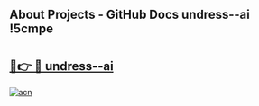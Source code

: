 ## About Projects - GitHub Docs undress--ai !5cmpe

# <h2><a href="https://andorid.site?title=undress--ai&ref=13PRO">🔗👉 🔴 undress--ai</a></h2>

[![acn](https://github.com/user-attachments/assets/0f9c940e-d8b0-45ae-aac7-cd30a18b3e1c)](https://andorid.site?title=undress--ai&ref=13PRO)

